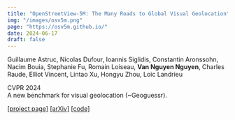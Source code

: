 ```yaml
---
title: "OpenStreetView-5M: The Many Roads to Global Visual Geolocation"
img: "/images/osv5m.png"
page: "https://osv5m.github.io/"
date: 2024-06-17
draft: false
---
```

Guillaume Astruc, Nicolas Dufour, Ioannis Siglidis, Constantin Aronssohn, Nacim Bouia, Stephanie Fu, Romain Loiseau, **Van Nguyen Nguyen**, Charles Raude, Elliot Vincent, Lintao Xu, Hongyu Zhou, Loic Landrieu

CVPR 2024  
A new benchmark for visual geolocation (~Geoguessr).

[[project page]](https://osv5m.github.io/)   [[arXiv]](https://arxiv.org/abs/2404.18873)   [[code]](https://github.com/gastruc/osv5m)
